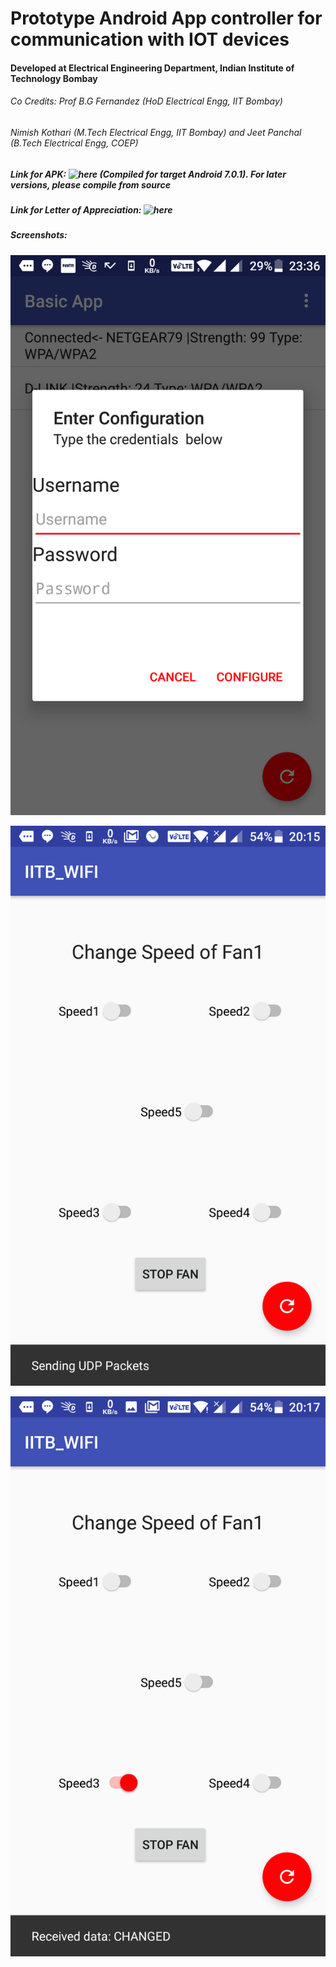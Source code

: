 # Prototype Android App controller for communication with IOT devices

#### Developed at Electrical Engineering Department, Indian Institute of Technology Bombay
###### Co Credits: Prof B.G Fernandez (HoD Electrical Engg, IIT Bombay)
###### Nimish Kothari (M.Tech Electrical Engg, IIT Bombay) and Jeet Panchal (B.Tech Electrical Engg, COEP)

##### Link for APK: ![here](!https://drive.google.com/file/d/0B-F_QUd1F6k5cFdiRjVUYk9TekU/view) (Compiled for target Android 7.0.1). For later versions, please compile from source

##### Link for Letter of Appreciation: ![here](https://drive.google.com/open?id=0BzdWD-VARIQxMnRIa2ZYN0MzR2NwUWQ3N2E5MEk2VUJxTEdn)

##### Screenshots:

![Screenshot1](https://raw.githubusercontent.com/paragverma/paragverma.github.io/master/images/IITB_WIFI_1.png)

![Screenshot2](https://raw.githubusercontent.com/paragverma/paragverma.github.io/master/images/IITB_WIFI_2.png)

![Screenshot3](https://raw.githubusercontent.com/paragverma/paragverma.github.io/master/images/IITB_WIFI_3.png)

